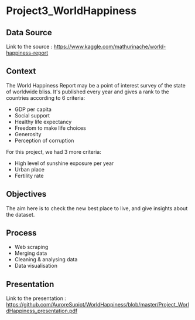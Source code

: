 # Project3_WorldHappiness

## Data Source

Link to the source : https://www.kaggle.com/mathurinache/world-happiness-report 

## Context

The World Happiness Report may be a point of interest survey of the state of worldwide bliss. It's published every year and gives a rank to the countries according to 6 criteria:
* GDP per capita
* Social support
* Healthy life expectancy
* Freedom to make life choices
* Generosity
* Perception of corruption

For this project, we had 3 more criteria:
* High level of sunshine exposure per year
* Urban place
* Fertility rate

## Objectives

The aim here is to check the new best place to live, and give insights about the dataset.

## Process

* Web scraping
* Merging data
* Cleaning & analysing data
* Data visualisation

## Presentation

Link to the presentation : https://github.com/AuroreSupiot/WorldHappiness/blob/master/Project_WorldHappiness_presentation.pdf 
